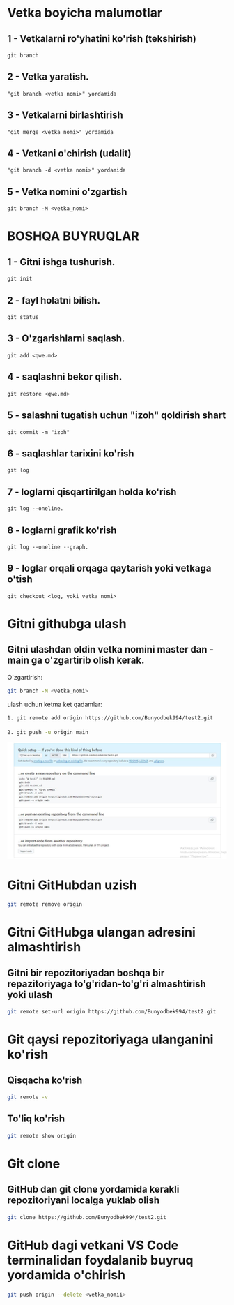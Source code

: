 # Vetka boyicha malumotlar

## 1 - Vetkalarni ro'yhatini ko'rish (tekshirish)
```
git branch
```

## 2 - Vetka yaratish.

```
"git branch <vetka nomi>" yordamida
```

## 3 - Vetkalarni birlashtirish
```
"git merge <vetka nomi>" yordamida
```
## 4 - Vetkani o'chirish (udalit)
```
"git branch -d <vetka nomi>" yordamida

```
## 5 - Vetka nomini o'zgartish
```
git branch -M <vetka_nomi> 
```

# BOSHQA BUYRUQLAR

## 1 - Gitni ishga tushurish.
```
git init
```
## 2 - fayl holatni bilish.
```
git status
```
## 3 - O'zgarishlarni saqlash.
```
git add <qwe.md>
```
## 4 - saqlashni bekor qilish.
```
git restore <qwe.md>
```
## 5 - salashni tugatish uchun "izoh" qoldirish shart
```
git commit -m "izoh"
```
## 6 -  saqlashlar tarixini ko'rish
```
git log
```
## 7 - loglarni qisqartirilgan holda ko'rish
```
git log --oneline.
```
## 8 - loglarni grafik ko'rish
```
git log --oneline --graph.
```
## 9 - loglar orqali orqaga qaytarish yoki vetkaga o'tish
```
git checkout <log, yoki vetka nomi>
```

# Gitni githubga ulash

## Gitni ulashdan oldin vetka nomini master dan - main ga o'zgartirib olish kerak.
O'zgartirish:
```sh
git branch -M <vetka_nomi>
```
ulash uchun ketma ket qadamlar:

```sh
1. git remote add origin https://github.com/Bunyodbek994/test2.git

2. git push -u origin main
```

![gitni ulash uchun ko'rsatmalar](git.jpg)


# Gitni GitHubdan uzish

```sh
git remote remove origin
```

# Gitni GitHubga ulangan adresini almashtirish

## Gitni bir repozitoriyadan boshqa bir repazitoriyaga to'g'ridan-to'g'ri almashtirish yoki ulash
```sh
git remote set-url origin https://github.com/Bunyodbek994/test2.git
```

# Git qaysi repozitoriyaga ulanganini ko'rish

## Qisqacha ko'rish
```sh
git remote -v 
```

## To'liq ko'rish

```sh
git remote show origin
```

# Git clone

## GitHub dan git clone yordamida kerakli repozitoriyani localga yuklab olish
```sh
git clone https://github.com/Bunyodbek994/test2.git
```

# GitHub dagi vetkani VS Code terminalidan foydalanib buyruq yordamida o'chirish
```sh
git push origin --delete <vetka_nomii>
```